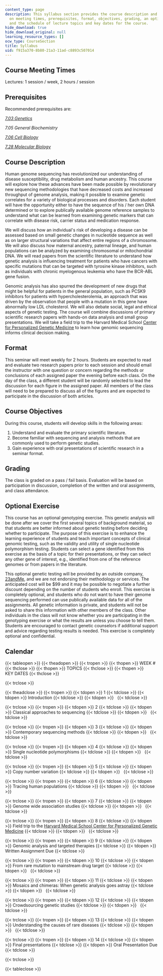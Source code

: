 ```yaml
---
content_type: page
description: This syllabus section provides the course description and information
  on meeting times, prerequisites, format, objectives, grading, an optional exercise,
  and the schedule of lecture topics and key dates for the course.
hide_download: true
hide_download_original: null
learning_resource_types: []
ocw_type: CourseSection
title: Syllabus
uid: f915a370-8b80-21a3-11ad-c8893c507014
---
```


Course Meeting Times
--------------------

Lectures: 1 session / week, 2 hours / session

Prerequisites
-------------

Recommended prerequisites are:

[_7.03 Genetics_](/courses/7-03-genetics-fall-2004)

_7.05 General Biochemistry_

[_7.06 Cell Biology_](/courses/7-06-cell-biology-spring-2007)

[_7.28 Molecular Biology_](/courses/7-28-molecular-biology-spring-2005)

Course Description
------------------

Human genome sequencing has revolutionized our understanding of disease susceptibility, drug metabolism and human ancestry. This course will explore how these advances have been made possible by revolutionary new sequencing methodologies that have decreased costs and increased throughput of genome analysis, making it possible to examine genetic correlates for a variety of biological processes and disorders. Each student will have the opportunity either to have the sequence of his / her own DNA determined or to explore publically available genome reference samples to understand what can be learned from examining genetic markers that can correlate with disease risk, carrier status and medication response.

We will discuss how an individual's risk of developing a disease can be assessed based on small genetic changes in nucleotide sequence as well as on larger structural variations that affect entire regions of a chromosome. We will also discuss how maternal ancestry, paternal lineage, and human populations can be analyzed by examining chromosomal or mitochondrial DNA. We will read papers from the scientific literature to understand how genetic analysis is influencing treatment for patients who have cancers with specific mutations that can be targeted with tyrosine kinase inhibitors, such as individuals with chronic myelogenous leukemia who have the BCR-ABL gene fusion.

Genomic analysis has also spurred the development of new drugs that might be helpful for patients in the general population, such as PCSK9 inhibitors for patients with hypercholesterolemia, an approach that was driven by the observation that people with a mutation in this gene have abnormally low LDL cholesterol. We will also debate social, legal and ethical aspects of genetic testing. The course will combine discussions of primary scientific research papers with hands-on data analysis and small group presentations. We will take a field trip to the Harvard Medical School [Center for Personalized Genetic Medicine](http://pcpgm.partners.org/) to learn how genomic sequencing informs clinical decision making.

Format
------

This seminar will meet weekly for 2 hours. Students are expected to read and evaluate two research papers prior to each session and should email the instructor with one question or concern regarding the methods or conclusions of each assigned paper the evening before each class. On the day of the class, a different student will be randomly selected to lead the discussion for each figure in the assigned paper. All members of the class will need to be prepared to discuss all of the figures and are expected to participate in the discussion of both articles.

Course Objectives
-----------------

During this course, students will develop skills in the following areas:

1.  Understand and evaluate the primary scientific literature.
2.  Become familiar with sequencing and analysis methods that are commonly used to perform genetic studies.
3.  Gain experience with oral presentations of scientific research in a seminar format.

Grading
-------

The class is graded on a pass / fail basis. Evaluation will be based on participation in discussion, completion of the written and oral assignments, and class attendance.

Optional Exercise
-----------------

This course has an optional genotyping exercise. This genetic analysis will be done after we cover the first several topics of background material, so that students are better informed about genetic testing before deciding whether to participate. The purpose of this exercise is to enhance the learning experience of students and teach important concepts of clinical genomic testing, such as the validity and utility of single nucleotide polymorphism testing. Students can select a gene identified from this exercise as the basis of a topic for their presentations, or they can select any other gene of interest, e.g., identified from one of the reference genomes or from papers in the literature.

This optional genetic testing will be provided by an outside company, [23andMe](https://www.23andme.com/), and we are not endorsing their methodology or services. The anticipated cost will be $99 and it may be possible to negotiate a further discount depending on the number of students who enroll. This exercise is completely optional, and students who do not want to have their genome sequencing performed can use publically available data for all of the assignments. All genetic information is private, and students will not be asked to share this information with other members of the class. Other individuals in the class will not know whether you are participating in the genotyping exercise or what the results are unless you choose to tell them. Students are encouraged to contact genetic counselors if additional support and advice regarding testing results is needed. This exercise is completely optional and confidential.

Calendar
--------

{{< tableopen >}}
{{< theadopen >}}
{{< tropen >}}
{{< thopen >}}
WEEK #
{{< thclose >}}
{{< thopen >}}
TOPICS
{{< thclose >}}
{{< thopen >}}
KEY DATES
{{< thclose >}}

{{< trclose >}}

{{< theadclose >}}
{{< tropen >}}
{{< tdopen >}}
1
{{< tdclose >}}
{{< tdopen >}}
Introduction
{{< tdclose >}}
{{< tdopen >}}
 
{{< tdclose >}}

{{< trclose >}}
{{< tropen >}}
{{< tdopen >}}
2
{{< tdclose >}}
{{< tdopen >}}
Classical approaches to sequencing
{{< tdclose >}}
{{< tdopen >}}
 
{{< tdclose >}}

{{< trclose >}}
{{< tropen >}}
{{< tdopen >}}
3
{{< tdclose >}}
{{< tdopen >}}
Contemporary sequencing methods
{{< tdclose >}}
{{< tdopen >}}
 
{{< tdclose >}}

{{< trclose >}}
{{< tropen >}}
{{< tdopen >}}
4
{{< tdclose >}}
{{< tdopen >}}
Single nucleotide polymorphisms
{{< tdclose >}}
{{< tdopen >}}
 
{{< tdclose >}}

{{< trclose >}}
{{< tropen >}}
{{< tdopen >}}
5
{{< tdclose >}}
{{< tdopen >}}
Copy number variation
{{< tdclose >}}
{{< tdopen >}}
 
{{< tdclose >}}

{{< trclose >}}
{{< tropen >}}
{{< tdopen >}}
6
{{< tdclose >}}
{{< tdopen >}}
Tracing human populations
{{< tdclose >}}
{{< tdopen >}}
 
{{< tdclose >}}

{{< trclose >}}
{{< tropen >}}
{{< tdopen >}}
7
{{< tdclose >}}
{{< tdopen >}}
Genome wide association studies
{{< tdclose >}}
{{< tdopen >}}
 
{{< tdclose >}}

{{< trclose >}}
{{< tropen >}}
{{< tdopen >}}
8
{{< tdclose >}}
{{< tdopen >}}
Field trip to the [Harvard Medical School Center for Personalized Genetic Medicine](http://personalizedmedicine.partners.org/)
{{< tdclose >}}
{{< tdopen >}}
 
{{< tdclose >}}

{{< trclose >}}
{{< tropen >}}
{{< tdopen >}}
9
{{< tdclose >}}
{{< tdopen >}}
Genomic analysis and targeted therapies
{{< tdclose >}}
{{< tdopen >}}
Written Assignment Due
{{< tdclose >}}

{{< trclose >}}
{{< tropen >}}
{{< tdopen >}}
10
{{< tdclose >}}
{{< tdopen >}}
From rare mutation to mainstream drug target
{{< tdclose >}}
{{< tdopen >}}
 
{{< tdclose >}}

{{< trclose >}}
{{< tropen >}}
{{< tdopen >}}
11
{{< tdclose >}}
{{< tdopen >}}
Mosaics and chimeras: When genetic analysis goes astray
{{< tdclose >}}
{{< tdopen >}}
 
{{< tdclose >}}

{{< trclose >}}
{{< tropen >}}
{{< tdopen >}}
12
{{< tdclose >}}
{{< tdopen >}}
Crowdsourcing genetic studies
{{< tdclose >}}
{{< tdopen >}}
 
{{< tdclose >}}

{{< trclose >}}
{{< tropen >}}
{{< tdopen >}}
13
{{< tdclose >}}
{{< tdopen >}}
Understanding the causes of rare diseases
{{< tdclose >}}
{{< tdopen >}}
 
{{< tdclose >}}

{{< trclose >}}
{{< tropen >}}
{{< tdopen >}}
14
{{< tdclose >}}
{{< tdopen >}}
Final presentations
{{< tdclose >}}
{{< tdopen >}}
Oral Presentation Due
{{< tdclose >}}

{{< trclose >}}

{{< tableclose >}}